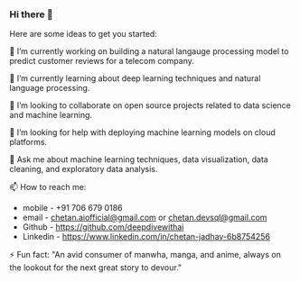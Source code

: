 ### Hi there 👋

Here are some ideas to get you started:

🔭 I’m currently working on building a natural langauge processing model to predict customer reviews for a telecom company.

🌱 I’m currently learning about deep learning techniques and natural language processing.

👯 I’m looking to collaborate on open source projects related to data science and machine learning.

🤔 I’m looking for help with deploying machine learning models on cloud platforms.

💬 Ask me about machine learning techniques, data visualization, data cleaning, and exploratory data analysis.

📫 How to reach me: 

- mobile - +91 706 679 0186
- email - chetan.aiofficial@gmail.com or chetan.devsql@gmail.com
- Github - https://github.com/deepdivewithai
- Linkedin - https://www.linkedin.com/in/chetan-jadhav-6b8754256

⚡ Fun fact: "An avid consumer of manwha, manga, and anime, always on the lookout for the next great story to devour."
